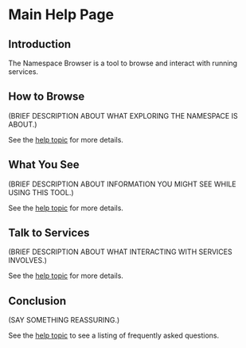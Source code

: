 Main Help Page
==============

Introduction
------------

The Namespace Browser is a tool to browse and interact with running services.

How to Browse
-------------

(BRIEF DESCRIPTION ABOUT WHAT EXPLORING THE NAMESPACE IS ABOUT.)

See the [help topic](#/help/browse) for more details.

What You See
------------

(BRIEF DESCRIPTION ABOUT INFORMATION YOU MIGHT SEE WHILE USING THIS TOOL.)

See the [help topic](#/help/details) for more details.

Talk to Services
----------------

(BRIEF DESCRIPTION ABOUT WHAT INTERACTING WITH SERVICES INVOLVES.)

See the [help topic](#/help/methods) for more details.

Conclusion
----------

(SAY SOMETHING REASSURING.)

See the [help topic](#/help/faq) to see a listing of frequently asked questions.